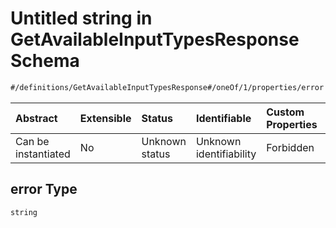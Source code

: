 # Untitled string in GetAvailableInputTypesResponse Schema

```txt
#/definitions/GetAvailableInputTypesResponse#/oneOf/1/properties/error
```



| Abstract            | Extensible | Status         | Identifiable            | Custom Properties | Additional Properties | Access Restrictions | Defined In                                                                                                                    |
| :------------------ | :--------- | :------------- | :---------------------- | :---------------- | :-------------------- | :------------------ | :---------------------------------------------------------------------------------------------------------------------------- |
| Can be instantiated | No         | Unknown status | Unknown identifiability | Forbidden         | Allowed               | none                | [response.getAvailableInputTypes.schema.json\*](../../out/response.getAvailableInputTypes.schema.json "open original schema") |

## error Type

`string`
